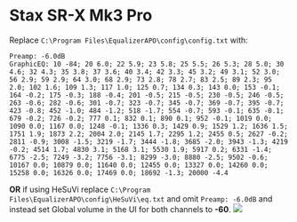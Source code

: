 # Stax SR-X Mk3 Pro
Replace `C:\Program Files\EqualizerAPO\config\config.txt` with:
```
Preamp: -6.0dB
GraphicEQ: 10 -84; 20 6.0; 22 5.9; 23 5.8; 25 5.5; 26 5.3; 28 5.0; 30 4.6; 32 4.3; 35 3.8; 37 3.6; 40 3.4; 42 3.3; 45 3.2; 49 3.1; 52 3.0; 56 2.9; 59 2.9; 64 3.0; 68 2.9; 73 2.8; 78 2.7; 83 2.5; 89 2.3; 95 2.0; 102 1.6; 109 1.3; 117 1.0; 125 0.7; 134 0.3; 143 0.0; 153 -0.1; 164 -0.2; 175 -0.3; 188 -0.4; 201 -0.5; 215 -0.5; 230 -0.5; 246 -0.5; 263 -0.6; 282 -0.6; 301 -0.7; 323 -0.7; 345 -0.7; 369 -0.7; 395 -0.7; 423 -0.8; 452 -1.0; 484 -1.2; 518 -1.7; 554 -0.7; 593 -0.1; 635 -0.1; 679 -0.2; 726 -0.2; 777 0.1; 832 0.1; 890 0.1; 952 -0.1; 1019 0.0; 1090 0.0; 1167 0.0; 1248 -0.1; 1336 0.3; 1429 0.9; 1529 1.2; 1636 1.5; 1751 1.9; 1873 2.2; 2004 2.0; 2145 1.7; 2295 1.2; 2455 0.5; 2627 -0.2; 2811 -0.9; 3008 -1.5; 3219 -1.7; 3444 -1.8; 3685 -2.0; 3943 -1.3; 4219 -0.2; 4514 1.7; 4830 3.1; 5168 3.1; 5530 1.9; 5917 0.2; 6331 -1.4; 6775 -2.5; 7249 -3.2; 7756 -3.1; 8299 -3.0; 8880 -2.5; 9502 -0.6; 10167 0.0; 10879 0.0; 11640 0.0; 12455 0.0; 13327 0.0; 14260 0.0; 15258 0.0; 16326 0.0; 17469 0.0; 18692 -1.3; 20000 -4.4
```
**OR** if using HeSuVi replace `C:\Program Files\EqualizerAPO\config\HeSuVi\eq.txt` and omit `Preamp: -6.0dB` and instead set Global volume in the UI for both channels to **-60**.
![](https://raw.githubusercontent.com/jaakkopasanen/AutoEq/master/results/Innerfidelity%202017/innerfidelity/onear/Stax%20SR-X%20Mk3%20Pro/Stax%20SR-X%20Mk3%20Pro.png)